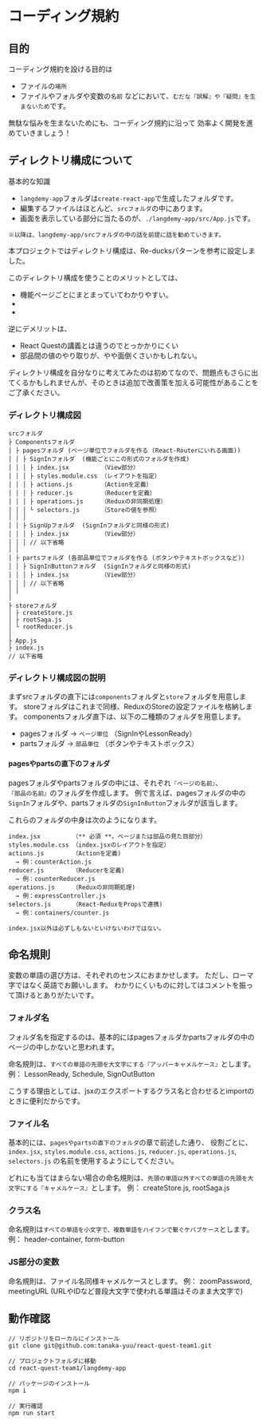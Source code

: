# コーディング規約

## 目的

コーディング規約を設ける目的は
* ファイルの`場所`
* ファイルやフォルダや変数の`名前`
などにおいて、`むだな『誤解』や『疑問』を生まないため`です。

無駄な悩みを生まないためにも、コーディング規約に沿って
効率よく開発を進めていきましょう！

## ディレクトリ構成について

基本的な知識
* `langdemy-app`フォルダは`create-react-app`で生成したフォルダです。
* 編集するファイルはほとんど、`srcフォルダ`の中にあります。
* 画面を表示している部分に当たるのが、`./langdemy-app/src/App.js`です。

```
※以降は、langdemy-app/srcフォルダの中の話を前提に話を勧めていきます。
```
本プロジェクトではディレクトリ構成は、Re-ducksパターンを参考に設定しました。

このディレクトリ構成を使うことのメリットとしては、
* 機能ページごとにまとまっていてわかりやすい。
* 
* 

逆にデメリットは、
* React Questの講義とは違うのでとっかかりにくい
* 部品間の値のやり取りが、やや面倒くさいかもしれない。

ディレクトリ構成を自分なりに考えてみたのは初めてなので、問題点もさらに出てくるかもしれませんが、そのときは追加で改善策を加える可能性があることをご了承ください。

### ディレクトリ構成図
```
srcフォルダ
├ Componentsフォルダ
│ ├ pagesフォルダ (ページ単位でフォルダを作る (React-Routerにいれる画面))
│ │ ├ SignInフォルダ  (機能ごとにこの形式のフォルダを作成)
│ │ │ ├ index.jsx         （View部分）
│ │ │ ├ styles.module.css （レイアウトを指定）
│ │ │ ├ actions.js        （Actionを定義）
│ │ │ ├ reducer.js        （Reducerを定義）
│ │ │ ├ operations.js     （Reduxの非同期処理）
│ │ │ └ selectors.js      （Storeの値を参照）
│ │ │
│ │ ├ SignUpフォルダ  (SignInフォルダと同様の形式)
│ │ │ ├ index.jsx         （View部分）
│ │ │ // 以下省略
│ │
│ ├ partsフォルダ (各部品単位でフォルダを作る (ボタンやテキストボックスなど))
│ │ ├ SignInButtonフォルダ  (SignInフォルダと同様の形式)
│ │ │ ├ index.jsx         （View部分）
│ │ │ // 以下省略
│ │ 
│
├ storeフォルダ
│ ├ createStore.js  
│ ├ rootSaga.js
│ └ rootReducer.js
│
├ App.js
├ index.js
// 以下省略
```

### ディレクトリ構成図の説明

まずsrcフォルダの直下には`components`フォルダと`store`フォルダを用意します。
storeフォルダはこれまで同様、ReduxのStoreの設定ファイルを格納します。
componentsフォルダ直下は、以下の二種類のフォルダを用意します。
* pagesフォルダ → `ページ単位`  （SignInやLessonReady）
* partsフォルダ → `部品単位`    （ボタンやテキストボックス）

#### pagesやpartsの直下のフォルダ

pagesフォルダやpartsフォルダの中には、それぞれ`『ページの名前』`、`『部品の名前』`のフォルダを作成します。
例で言えば、pagesフォルダの中の`SignIn`フォルダや、partsフォルダの`SignInButton`フォルダが該当します。

これらのフォルダの中身は次のようになります。
```
index.jsx         （** 必須 **。ページまたは部品の見た目部分）
styles.module.css （index.jsxのレイアウトを指定）
actions.js        （Actionを定義)
  → 例：counterAction.js
reducer.js        （Reducerを定義)
  → 例：counterReducer.js
operations.js     （Reduxの非同期処理)
  → 例：expressController.js
selectors.js      （React-ReduxをPropsで連携)
  → 例：containers/counter.js

index.jsx以外は必ずしもないといけないわけではない。
```


## 命名規則

変数の単語の選び方は、それぞれのセンスにおまかせします。
ただし、ローマ字ではなく英語でお願いします。
わかりにくいものに対してはコメントを振って頂けるとありがたいです。

### フォルダ名
フォルダ名を指定するのは、基本的にはpagesフォルダかpartsフォルダの中のページの中しかないと思われます。

命名規則は、`すべての単語の先頭を大文字にする『アッパーキャメルケース』`とします。
例： LessonReady, Schedule, SignOutButton

こうする理由としては、jsxのエクスポートするクラス名と合わせるとimportのときに便利だからです。


### ファイル名

基本的には、`pagesやpartsの直下のフォルダ`の章で前述した通り、
役割ごとに、
`index.jsx`, `styles.module.css`, `actions.js`, `reducer.js`, `operations.js`, `selectors.js`
の名前を使用するようにしてください。

どれにも当てはまらない場合の命名規則は、`先頭の単語以外すべての単語の先頭を大文字にする『キャメルケース』`とします。
例： createStore.js, rootSaga.js


### クラス名

命名規則は`すべての単語を小文字で、複数単語をハイフンで繋ぐケバブケース`とします。
例： header-container, form-button

### JS部分の変数

命名規則は、ファイル名同様キャメルケースとします。
例： zoomPassword, meetingURL (URLやIDなど普段大文字で使われる単語はそのまま大文字で)


## 動作確認
```
// リポジトリをローカルにインストール
git clone git@github.com:tanaka-yuu/react-quest-team1.git

// プロジェクトフォルダに移動
cd react-quest-team1/langdemy-app

// パッケージのインストール
npm i

// 実行確認
npm run start
```
